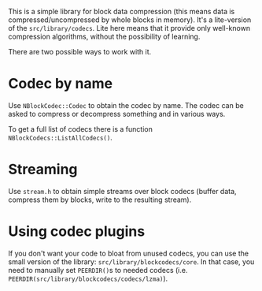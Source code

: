This is a simple library for block data compression (this means data is compressed/uncompressed
by whole blocks in memory). It's a lite-version of the `src/library/codecs`. Lite here means that it
provide only well-known compression algorithms, without the possibility of learning.

There are two possible ways to work with it.

Codec by name
=============
Use `NBlockCodec::Codec` to obtain the codec by name. The codec can be asked to compress
or decompress something and in various ways.

To get a full list of codecs there is a function `NBlockCodecs::ListAllCodecs()`.

Streaming
=========
Use `stream.h` to obtain simple streams over block codecs (buffer data, compress them by blocks,
write to the resulting stream).

Using codec plugins
===================
If you don't want your code to bloat from unused codecs, you can use the small version of the
library: `src/library/blockcodecs/core`. In that case, you need to manually set `PEERDIR()`s to
needed codecs (i.e. `PEERDIR(src/library/blockcodecs/codecs/lzma)`).
